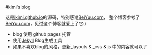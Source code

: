 #kimi's blog

这是[ikimi.github.io](http://ikimi.github.io)的源码，特别感谢[BeiYuu.com](http://beiyuu.com)，
整个博客参考了[BeiYuu.com](http://beiyuu.com)，见过这个博客就爱上了它:)

* blog 使用 github pages 托管
* 使用[Jekyll](http://jekyllrb.com) Blog生成工具
* 如果不喜欢blog的风格，更新_layouts & _css & js 中的内容就可以了
